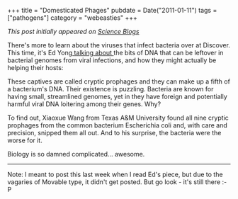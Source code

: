 +++
title = "Domesticated Phages"
pubdate = Date("2011-01-11")
tags = ["pathogens"]
category = "webeasties"
+++

_This post initially appeared on [Science Blogs](http://scienceblogs.com/webeasties)_

There's more to learn about the viruses that infect bacteria over at Discover. This time, it's Ed Yong[ talking about ](http://blogs.discovermagazine.com/notrocketscience/2011/01/05/tough-bacteria-use-domesticated-viruses-to-resist-antibiotics/)the bits of DNA that can be leftover in bacterial genomes from viral infections, and how they might actually be helping their hosts:

These captives are called cryptic prophages and they can make up a fifth of a bacterium's DNA. Their existence is puzzling. Bacteria are known for having small, streamlined genomes, yet in they have foreign and potentially harmful viral DNA loitering among their genes. Why?

To find out, Xiaoxue Wang from Texas A&M University found all nine cryptic prophages from the common bacterium Escherichia coli and, with care and precision, snipped them all out. And to his surprise, the bacteria were the worse for it.

Biology is so damned complicated... awesome.

---

Note: I meant to post this last week when I read Ed's piece, but due to the vagaries of Movable type, it didn't get posted. But go look - it's still there :-P

      
  
